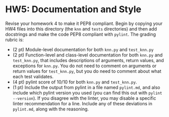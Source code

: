 # HW5: Documentation and Style

Revise your homework 4 to make it PEP8 compliant. Begin by copying your HW4 files into this directory (the `knn` and `tests` directories) and then add docstrings and make the code PEP8 compliant with `pylint`.  The grading rubric is:
- (2 pt) Module-level documentation for both `knn.py` and `test_knn.py`
- (2 pt) Function-level and class-level documentation for both `knn.py` and `test_knn.py`, that includes descriptions of arguments, return values, and exceptions for `knn.py`. You do not need to comment on arguments or return values for `test_knn.py`, but you do need to comment about what each test validates.
- (4 pt) pylint score of 10/10 for both `knn.py` and `test_knn.py`.
- (1 pt) Include the output from pylint in a file named `pylint.md`, and also include which pylint version you used (you can find this out with `pylint --version`). If you disagree with the linter, you may disable a specific linter recommendation for a line. Include any of these deviations in `pylint.md`, along with the reasoning.
